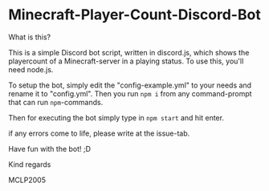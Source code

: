 # Minecraft-Player-Count-Discord-Bot

What is this?

This is a simple Discord bot script, written in discord.js, which shows the playercount of a Minecraft-server in a playing status.
To use this, you'll need node.js.

To setup the bot, simply edit the "config-example.yml" to your needs and rename it to "config.yml".
Then you run `npm i` from any command-prompt that can run `npm`-commands.

Then for executing the bot simply type in `npm start` and hit enter.



if any errors come to life, please write at the issue-tab.



Have fun with the bot! ;D


Kind regards

MCLP2005

